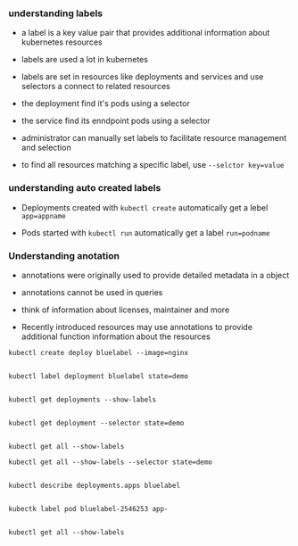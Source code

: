 ### understanding labels

- a label is a key value pair that provides additional information about kubernetes resources 

- labels are used a lot  in kubernetes

- labels are set in resources like deployments and services and use selectors a connect to related resources 

- the deployment find it's pods using a selector 

- the service find its enndpoint pods using a selector 

- administrator can manually set labels to facilitate resource management and selection 

- to find all resources matching a specific label, use `--selctor key=value`



### understanding auto created labels

- Deployments created with `kubectl create` automatically get a lebel `app=appname`

- Pods started with `kubectl run` automatically get a label `run=podname` 



### Understanding anotation

- annotations were originally used to provide detailed metadata in a object 

- annotations cannot be used in queries

- think of information about licenses, maintainer and more 

- Recently introduced resources may use annotations to provide additional function information about the resources 



```
kubectl create deploy bluelabel --image=nginx


kubectl label deployment bluelabel state=demo


kubectl get deployments --show-labels 


kubectl get deployment --selector state=demo


kubectl get all --show-labels

kubectl get all --show-labels --selector state=demo


kubectl describe deployments.apps bluelabel


kubectk label pod bluelabel-2546253 app-


kubectl get all --show-labels
```





